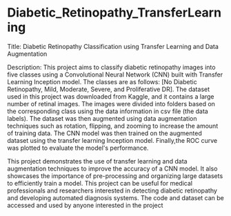 # Diabetic_Retinopathy_TransferLearning

Title: Diabetic Retinopathy Classification using Transfer Learning and Data Augmentation

Description: This project aims to classify diabetic retinopathy images into five classes using a Convolutional Neural Network (CNN)
built with Transfer Learning Inception model. The classes are as follows: [No Diabetic Retinopathy, Mild, Moderate, Severe, and Proliferative DR].
The dataset used in this project was downloaded from Kaggle, and it contains a large number of retinal images.
The images were divided into folders based on the corresponding class using the data information in csv file (the data labels).
The dataset was then augmented using data augmentation techniques such as rotation, flipping, and zooming to increase the amount of training data. 
The CNN model was then trained on the augmented dataset using the transfer learning Inception model.
Finally,the ROC curve was plotted to evaluate the model's performance.

This project demonstrates the use of transfer learning and data augmentation techniques to improve the accuracy of a CNN model.
It also showcases the importance of pre-processing and organizing large datasets to efficiently train a model.
This project can be useful for medical professionals and researchers interested in detecting diabetic retinopathy and developing automated diagnosis systems. 
The code and dataset can be accessed and used by anyone interested in the project
